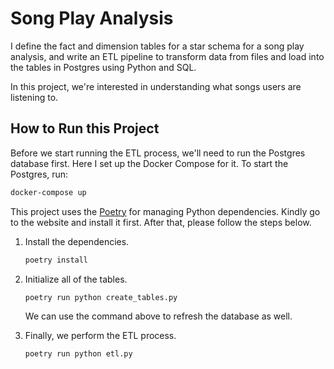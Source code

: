 # Song Play Analysis

I define the fact and dimension tables for a star schema for a song play
analysis, and write an ETL pipeline to transform data from files and load
into the tables in Postgres using Python and SQL.

In this project, we're interested in understanding what songs users
are listening to.

## How to Run this Project

Before we start running the ETL process, we'll need to run the Postgres
database first. Here I set up the Docker Compose for it. To start the 
Postgres, run:

```bash
docker-compose up
```

This project uses the [Poetry](https://python-poetry.org/) for managing
Python dependencies. Kindly go to the website and install it first. After
that, please follow the steps below.

1. Install the dependencies.

    ```bash
    poetry install
    ```

1. Initialize all of the tables.

    ```bash
    poetry run python create_tables.py
    ```

    We can use the command above to refresh the database as well.

1. Finally, we perform the ETL process.

    ```bash
    poetry run python etl.py
    ```

